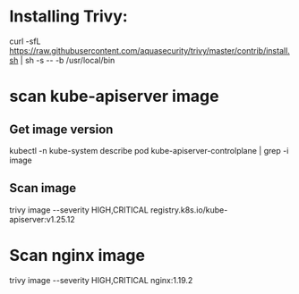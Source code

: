 # Installing Trivy:
curl -sfL https://raw.githubusercontent.com/aquasecurity/trivy/master/contrib/install.sh | sh -s -- -b /usr/local/bin

# scan kube-apiserver image
## Get image version
kubectl -n kube-system  describe pod kube-apiserver-controlplane | grep -i image

## Scan image
trivy image --severity HIGH,CRITICAL registry.k8s.io/kube-apiserver:v1.25.12

# Scan nginx image
trivy image --severity HIGH,CRITICAL nginx:1.19.2
